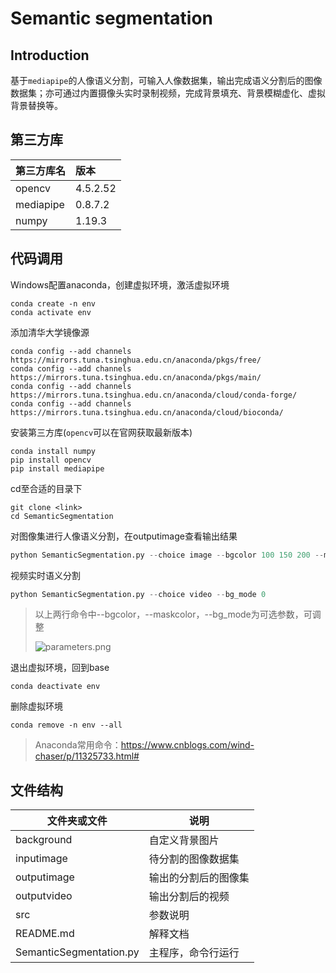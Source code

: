 

# Semantic segmentation

## Introduction

​	基于`mediapipe`的人像语义分割，可输入人像数据集，输出完成语义分割后的图像数据集；亦可通过内置摄像头实时录制视频，完成背景填充、背景模糊虚化、虚拟背景替换等。

## 第三方库

| 第三方库名 | 版本     |
| :--------- | :------- |
| opencv     | 4.5.2.52 |
| mediapipe  | 0.8.7.2  |
| numpy      | 1.19.3   |

## 代码调用

Windows配置anaconda，创建虚拟环境，激活虚拟环境

```gfm
conda create -n env
conda activate env
```

添加清华大学镜像源

```gfm
conda config --add channels https://mirrors.tuna.tsinghua.edu.cn/anaconda/pkgs/free/
conda config --add channels https://mirrors.tuna.tsinghua.edu.cn/anaconda/pkgs/main/
conda config --add channels https://mirrors.tuna.tsinghua.edu.cn/anaconda/cloud/conda-forge/
conda config --add channels https://mirrors.tuna.tsinghua.edu.cn/anaconda/cloud/bioconda/
```

安装第三方库(`opencv`可以在官网获取最新版本)

```gfm
conda install numpy 
pip install opencv
pip install mediapipe
```

cd至合适的目录下

```gfm
git clone <link>
cd SemanticSegmentation
```

对图像集进行人像语义分割，在outputimage查看输出结果

```python
python SemanticSegmentation.py --choice image --bgcolor 100 150 200 --maskcolor 255 255 255
```

视频实时语义分割

```python
python SemanticSegmentation.py --choice video --bg_mode 0
```

> 以上两行命令中--bgcolor，--maskcolor，--bg_mode为可选参数，可调整
>
> ![parameters.png](https://i.loli.net/2021/09/04/dgTV5bak8JFSenA.png)

退出虚拟环境，回到base

```gfm
conda deactivate env
```

删除虚拟环境

```gfm
conda remove -n env --all
```

> Anaconda常用命令：https://www.cnblogs.com/wind-chaser/p/11325733.html#

## 文件结构

| 文件夹或文件            | 说明                 |
| ----------------------- | -------------------- |
| background              | 自定义背景图片       |
| inputimage              | 待分割的图像数据集   |
| outputimage             | 输出的分割后的图像集 |
| outputvideo             | 输出分割后的视频     |
| src                     | 参数说明             |
| README.md               | 解释文档             |
| SemanticSegmentation.py | 主程序，命令行运行   |

